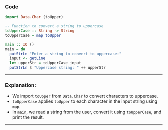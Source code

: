 

### Code

```haskell
import Data.Char (toUpper)

-- Function to convert a string to uppercase
toUpperCase :: String -> String
toUpperCase = map toUpper

main :: IO ()
main = do
  putStrLn "Enter a string to convert to uppercase:"
  input <- getLine
  let upperStr = toUpperCase input
  putStrLn $ "Uppercase string: " ++ upperStr
```

---

### Explanation:

* We import `toUpper` from `Data.Char` to convert characters to uppercase.
* `toUpperCase` applies `toUpper` to each character in the input string using `map`.
* In `main`, we read a string from the user, convert it using `toUpperCase`, and print the result.

---


